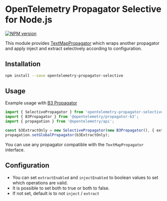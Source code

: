 # OpenTelemetry Propagator Selective for Node.js
[![NPM version](https://img.shields.io/npm/v/opentelemetry-propagator-selective.svg)](https://www.npmjs.com/package/opentelemetry-propagator-selective)

This module provides [TextMapPropagator](https://github.com/open-telemetry/opentelemetry-js-api/blob/80d617b1f2a6807a11497951d1c63daf6a5fe705/src/propagation/TextMapPropagator.ts#L30) which wraps another propagator and apply inject and extract selectively according to configuration. 

## Installation

```bash
npm install --save opentelemetry-propagator-selective
```

##  Usage
Example usage with [B3 Propagator](https://www.npmjs.com/package/@opentelemetry/propagator-b3)

```ts
import { SelectivePropagator } from 'opentelemetry-propagator-selective';
import { B3Propagator } from '@opentelemetry/propagator-b3';
import { propagation } from '@opentelemetry/api';

const b3ExtractOnly = new SelectivePropagator(new B3Propagator(), { extractEnabled: true, injectEnabled: false});
propagation.setGlobalPropagator(b3ExtractOnly);
```

You can use any propagator compatible with the `TextMapPropagator` interface.

## Configuration
- You can set `extractEnabled` and `injectEnabled` to boolean values to set which operations are valid. 
- It is possible to set both to true or both to false. 
- If not set, default is to not `inject` / `extract`

